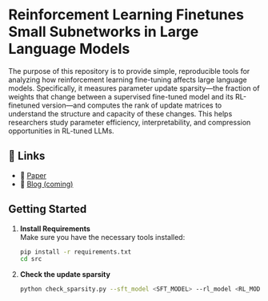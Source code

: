# Reinforcement Learning Finetunes Small Subnetworks in Large Language Models

The purpose of this repository is to provide simple, reproducible tools for analyzing how reinforcement learning fine-tuning affects large language models. Specifically, it measures parameter update sparsity—the fraction of weights that change between a supervised fine-tuned model and its RL-finetuned version—and computes the rank of update matrices to understand the structure and capacity of these changes. This helps researchers study parameter efficiency, interpretability, and compression opportunities in RL-tuned LLMs.

## 🔗 Links

- 📝 [Paper](https://arxiv.org/abs/2505.11711)
- 📰 [Blog (coming)](<your_blog_link_here>)

## Getting Started

1. **Install Requirements**  
   Make sure you have the necessary tools installed:  
   ```bash
   pip install -r requirements.txt
   cd src

2. **Check the update sparsity**
   ```bash
   python check_sparsity.py --sft_model <SFT_MODEL> --rl_model <RL_MODEL> --cache_dir <Your local HF cache> --torch_dtype <bfloat16/float16/..> --device_map cpu --tolerances 1e-5
